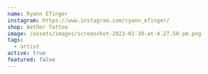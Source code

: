 ```yaml
---
name: Ryann Efinger
instagram: https://www.instagram.com/ryann_efinger/
shop: Aether Tattoo
image: /assets/images/screenshot-2023-01-30-at-4.27.50-pm.png
tags:
  - artist
active: true
featured: false
---
```

